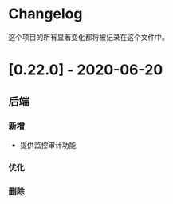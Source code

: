 # Changelog

这个项目的所有显著变化都将被记录在这个文件中。

# [0.22.0] - 2020-06-20

## 后端
### 新增
- 提供监控审计功能
### 优化


### 删除

